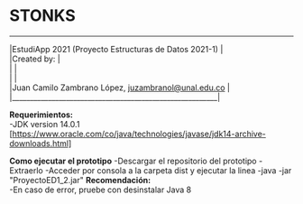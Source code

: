# STONKS
 _________________________________________________________   
|EstudiApp 2021 (Proyecto Estructuras de Datos 2021-1)    |   
|Created by:                                              |   
|                                                         |  
|                                                         |   
|Juan Camilo Zambrano López, juzambranol@unal.edu.co      |   
|_________________________________________________________|   

**Requerimientos:**  
-JDK version 14.0.1 [https://www.oracle.com/co/java/technologies/javase/jdk14-archive-downloads.html]  


**Como ejecutar el prototipo**
-Descargar el repositorio del prototipo
-Extraerlo
-Acceder por consola a la carpeta dist y ejecutar la linea 
-java -jar "ProyectoED1_2.jar" 
**Recomendación:**  
-En caso de error, pruebe con desinstalar Java 8  

